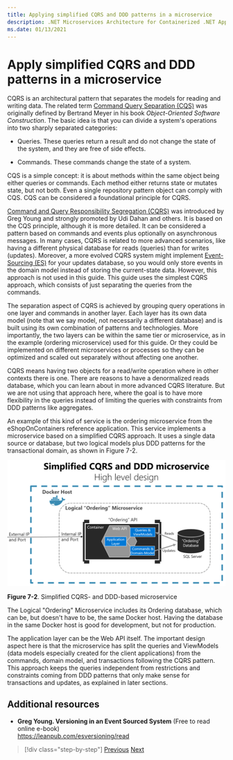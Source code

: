 ```yaml
---
title: Applying simplified CQRS and DDD patterns in a microservice
description: .NET Microservices Architecture for Containerized .NET Applications | Understand the overall relation between CQRS and DDD patterns.
ms.date: 01/13/2021
---
```

# Apply simplified CQRS and DDD patterns in a microservice

CQRS is an architectural pattern that separates the models for reading and writing data. The related term [Command Query Separation (CQS)](https://martinfowler.com/bliki/CommandQuerySeparation.html) was originally defined by Bertrand Meyer in his book *Object-Oriented Software Construction*. The basic idea is that you can divide a system's operations into two sharply separated categories:

- Queries. These queries return a result and do not change the state of the system, and they are free of side effects.

- Commands. These commands change the state of a system.

CQS is a simple concept: it is about methods within the same object being either queries or commands. Each method either returns state or mutates state, but not both. Even a single repository pattern object can comply with CQS. CQS can be considered a foundational principle for CQRS.

[Command and Query Responsibility Segregation (CQRS)](https://martinfowler.com/bliki/CQRS.html) was introduced by Greg Young and strongly promoted by Udi Dahan and others. It is based on the CQS principle, although it is more detailed. It can be considered a pattern based on commands and events plus optionally on asynchronous messages. In many cases, CQRS is related to more advanced scenarios, like having a different physical database for reads (queries) than for writes (updates). Moreover, a more evolved CQRS system might implement [Event-Sourcing (ES)](https://martinfowler.com/eaaDev/EventSourcing.html) for your updates database, so you would only store events in the domain model instead of storing the current-state data. However, this approach is not used in this guide. This guide uses the simplest CQRS approach, which consists of just separating the queries from the commands.

The separation aspect of CQRS is achieved by grouping query operations in one layer and commands in another layer. Each layer has its own data model (note that we say model, not necessarily a different database) and is built using its own combination of patterns and technologies. More importantly, the two layers can be within the same tier or microservice, as in the example (ordering microservice) used for this guide. Or they could be implemented on different microservices or processes so they can be optimized and scaled out separately without affecting one another.

CQRS means having two objects for a read/write operation where in other contexts there is one. There are reasons to have a denormalized reads database, which you can learn about in more advanced CQRS literature. But we are not using that approach here, where the goal is to have more flexibility in the queries instead of limiting the queries with constraints from DDD patterns like aggregates.

An example of this kind of service is the ordering microservice from the eShopOnContainers reference application. This service implements a microservice based on a simplified CQRS approach. It uses a single data source or database, but two logical models plus DDD patterns for the transactional domain, as shown in Figure 7-2.

![Diagram showing a high level Simplified CQRS and DDD microservice.](./media/apply-simplified-microservice-cqrs-ddd-patterns/simplified-cqrs-ddd-microservice.png)

**Figure 7-2**. Simplified CQRS- and DDD-based microservice

The Logical "Ordering" Microservice includes its Ordering database, which can be, but doesn't have to be, the same Docker host. Having the database in the same Docker host is good for development, but not for production.

The application layer can be the Web API itself. The important design aspect here is that the microservice has split the queries and ViewModels (data models especially created for the client applications) from the commands, domain model, and transactions following the CQRS pattern. This approach keeps the queries independent from restrictions and constraints coming from DDD patterns that only make sense for transactions and updates, as explained in later sections.

## Additional resources

- **Greg Young. Versioning in an Event Sourced System** (Free to read online e-book) \
   <https://leanpub.com/esversioning/read>

>[!div class="step-by-step"]
>[Previous](index.md)
>[Next](eshoponcontainers-cqrs-ddd-microservice.md)
